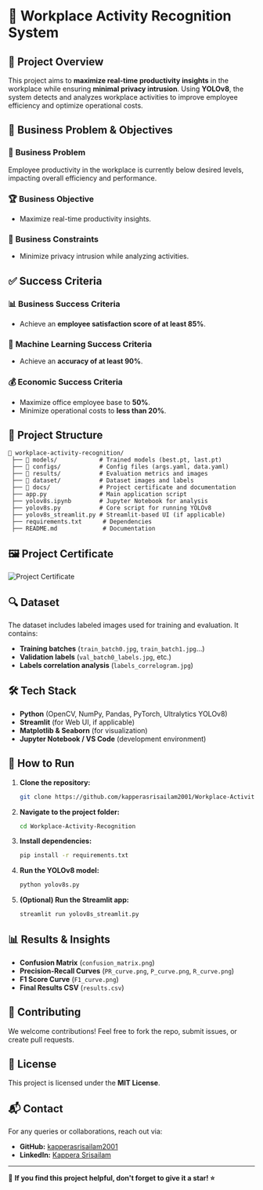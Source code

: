 # 🚀 Workplace Activity Recognition System

## 📌 Project Overview

This project aims to **maximize real-time productivity insights** in the workplace while ensuring **minimal privacy intrusion**. Using **YOLOv8**, the system detects and analyzes workplace activities to improve employee efficiency and optimize operational costs.

## 🎯 Business Problem & Objectives

### 🔴 **Business Problem**
Employee productivity in the workplace is currently below desired levels, impacting overall efficiency and performance.

### 🏆 **Business Objective**
- Maximize real-time productivity insights.

### 🔐 **Business Constraints**
- Minimize privacy intrusion while analyzing activities.

## ✅ Success Criteria

### 📊 **Business Success Criteria**
- Achieve an **employee satisfaction score of at least 85%**.

### 🤖 **Machine Learning Success Criteria**
- Achieve an **accuracy of at least 90%**.

### 💰 **Economic Success Criteria**
- Maximize office employee base to **50%**.
- Minimize operational costs to **less than 20%**.

## 📂 Project Structure

```
📂 workplace-activity-recognition/
 ├── 📂 models/            # Trained models (best.pt, last.pt)
 ├── 📂 configs/           # Config files (args.yaml, data.yaml)
 ├── 📂 results/           # Evaluation metrics and images
 ├── 📂 dataset/           # Dataset images and labels
 ├── 📂 docs/              # Project certificate and documentation
 ├── app.py               # Main application script
 ├── yolov8s.ipynb        # Jupyter Notebook for analysis
 ├── yolov8s.py           # Core script for running YOLOv8
 ├── yolov8s_streamlit.py # Streamlit-based UI (if applicable)
 ├── requirements.txt      # Dependencies
 ├── README.md             # Documentation
```

## 🖼️ Project Certificate

![Project Certificate](docs/Project_Certificate.jpg)

## 🔍 Dataset

The dataset includes labeled images used for training and evaluation. It contains:

- **Training batches** (`train_batch0.jpg`, `train_batch1.jpg`...)
- **Validation labels** (`val_batch0_labels.jpg`, etc.)
- **Labels correlation analysis** (`labels_correlogram.jpg`)

## 🛠️ Tech Stack

- **Python** (OpenCV, NumPy, Pandas, PyTorch, Ultralytics YOLOv8)
- **Streamlit** (for Web UI, if applicable)
- **Matplotlib & Seaborn** (for visualization)
- **Jupyter Notebook / VS Code** (development environment)

## 🚀 How to Run

1. **Clone the repository:**
   ```bash
   git clone https://github.com/kapperasrisailam2001/Workplace-Activity-Recognition.git
   ```
2. **Navigate to the project folder:**
   ```bash
   cd Workplace-Activity-Recognition
   ```
3. **Install dependencies:**
   ```bash
   pip install -r requirements.txt
   ```
4. **Run the YOLOv8 model:**
   ```bash
   python yolov8s.py
   ```
5. **(Optional) Run the Streamlit app:**
   ```bash
   streamlit run yolov8s_streamlit.py
   ```

## 📊 Results & Insights

- **Confusion Matrix** (`confusion_matrix.png`)
- **Precision-Recall Curves** (`PR_curve.png`, `P_curve.png`, `R_curve.png`)
- **F1 Score Curve** (`F1_curve.png`)
- **Final Results CSV** (`results.csv`)

## 🤝 Contributing

We welcome contributions! Feel free to fork the repo, submit issues, or create pull requests.

## 📄 License

This project is licensed under the **MIT License**.

## 📬 Contact

For any queries or collaborations, reach out via:
- **GitHub:** [kapperasrisailam2001](https://github.com/kapperasrisailam2001)
- **LinkedIn:** [Kappera Srisailam](https://www.linkedin.com/in/kapperasrisailam/)

---

🌟 **If you find this project helpful, don't forget to give it a star! ⭐**

